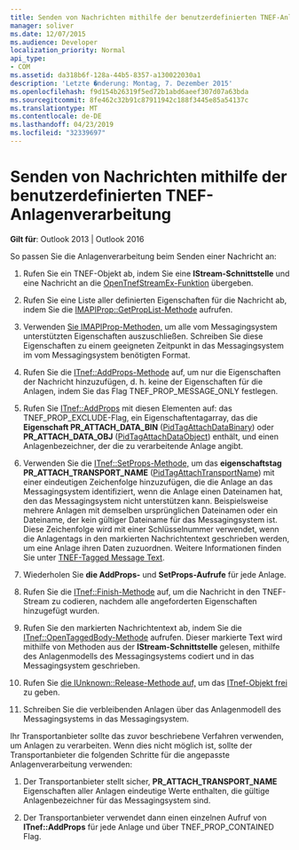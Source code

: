 ```yaml
---
title: Senden von Nachrichten mithilfe der benutzerdefinierten TNEF-Anlagenverarbeitung
manager: soliver
ms.date: 12/07/2015
ms.audience: Developer
localization_priority: Normal
api_type:
- COM
ms.assetid: da318b6f-128a-44b5-8357-a130022030a1
description: 'Letzte �nderung: Montag, 7. Dezember 2015'
ms.openlocfilehash: f9d154b26319f5ed72b1abd6aeef307d07a63bda
ms.sourcegitcommit: 8fe462c32b91c87911942c188f3445e85a54137c
ms.translationtype: MT
ms.contentlocale: de-DE
ms.lasthandoff: 04/23/2019
ms.locfileid: "32339697"
---
```

# <a name="sending-messages-by-using-tnef-custom-attachment-processing"></a>Senden von Nachrichten mithilfe der benutzerdefinierten TNEF-Anlagenverarbeitung

 
  
**Gilt für**: Outlook 2013 | Outlook 2016 
  
So passen Sie die Anlagenverarbeitung beim Senden einer Nachricht an:
  
1. Rufen Sie ein TNEF-Objekt ab, indem Sie eine **IStream-Schnittstelle** und eine Nachricht an die [OpenTnefStreamEx-Funktion](opentnefstreamex.md) übergeben. 
    
2. Rufen Sie eine Liste aller definierten Eigenschaften für die Nachricht ab, indem Sie die [IMAPIProp::GetPropList-Methode](imapiprop-getproplist.md) aufrufen. 
    
3. Verwenden [Sie IMAPIProp-Methoden,](imapipropiunknown.md) um alle vom Messagingsystem unterstützten Eigenschaften auszuschließen. Schreiben Sie diese Eigenschaften zu einem geeigneten Zeitpunkt in das Messagingsystem im vom Messagingsystem benötigten Format. 
    
4. Rufen Sie die [ITnef::AddProps-Methode](itnef-addprops.md) auf, um nur die Eigenschaften der Nachricht hinzuzufügen, d. h. keine der Eigenschaften für die Anlagen, indem Sie das Flag TNEF_PROP_MESSAGE_ONLY festlegen. 
    
5. Rufen Sie [ITnef::AddProps](itnef-addprops.md) mit diesen Elementen auf: das TNEF_PROP_EXCLUDE-Flag, ein Eigenschaftentagarray, das die **Eigenschaft PR_ATTACH_DATA_BIN** ([PidTagAttachDataBinary](pidtagattachdatabinary-canonical-property.md)) oder **PR_ATTACH_DATA_OBJ** ([PidTagAttachDataObject](pidtagattachdataobject-canonical-property.md)) enthält, und einen Anlagenbezeichner, der die zu verarbeitende Anlage angibt.
    
6. Verwenden Sie die [ITnef::SetProps-Methode,](itnef-setprops.md) um das **eigenschaftstag PR_ATTACH_TRANSPORT_NAME** ([PidTagAttachTransportName](pidtagattachtransportname-canonical-property.md)) mit einer eindeutigen Zeichenfolge hinzuzufügen, die die Anlage an das Messagingsystem identifiziert, wenn die Anlage einen Dateinamen hat, den das Messagingsystem nicht unterstützen kann. Beispielsweise mehrere Anlagen mit demselben ursprünglichen Dateinamen oder ein Dateiname, der kein gültiger Dateiname für das Messagingsystem ist. Diese Zeichenfolge wird mit einer Schlüsselnummer verwendet, wenn die Anlagentags in den markierten Nachrichtentext geschrieben werden, um eine Anlage ihren Daten zuzuordnen. Weitere Informationen finden Sie unter [TNEF-Tagged Message Text](tnef-tagged-message-text.md).
    
7. Wiederholen Sie **die AddProps-** und **SetProps-Aufrufe** für jede Anlage. 
    
8. Rufen Sie die [ITnef::Finish-Methode](itnef-finish.md) auf, um die Nachricht in den TNEF-Stream zu codieren, nachdem alle angeforderten Eigenschaften hinzugefügt wurden. 
    
9. Rufen Sie den markierten Nachrichtentext ab, indem Sie die [ITnef::OpenTaggedBody-Methode](itnef-opentaggedbody.md) aufrufen. Dieser markierte Text wird mithilfe von Methoden aus der **IStream-Schnittstelle** gelesen, mithilfe des Anlagenmodells des Messagingsystems codiert und in das Messagingsystem geschrieben. 
    
10. Rufen Sie [die IUnknown::Release-Methode auf,](https://msdn.microsoft.com/library/4b494c6f-f0ee-4c35-ae45-ed956f40dc7a%28Office.15%29.aspx) um das [ITnef-Objekt frei](itnefiunknown.md) zu geben. 
    
11. Schreiben Sie die verbleibenden Anlagen über das Anlagenmodell des Messagingsystems in das Messagingsystem.
    
Ihr Transportanbieter sollte das zuvor beschriebene Verfahren verwenden, um Anlagen zu verarbeiten. Wenn dies nicht möglich ist, sollte der Transportanbieter die folgenden Schritte für die angepasste Anlagenverarbeitung verwenden:
  
1. Der Transportanbieter stellt sicher, **PR_ATTACH_TRANSPORT_NAME** Eigenschaften aller Anlagen eindeutige Werte enthalten, die gültige Anlagenbezeichner für das Messagingsystem sind. 
    
2. Der Transportanbieter verwendet dann einen einzelnen Aufruf von **ITnef::AddProps** für jede Anlage und über TNEF_PROP_CONTAINED Flag. 
    

